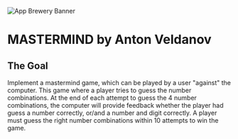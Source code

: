 

![App Brewery Banner](Documentation/AppBreweryBanner.png)

#  MASTERMIND by Anton Veldanov

## The Goal

Implement a mastermind game, which can be played by a user "against" the computer.
This game where a player tries to guess the number combinations.
At the end of each attempt to guess the 4 number combinations, the computer will provide feedback whether the player had guess a number correctly, or/and a number and digit correctly.
A player must guess
    the right number combinations within 10 attempts to win the game.
